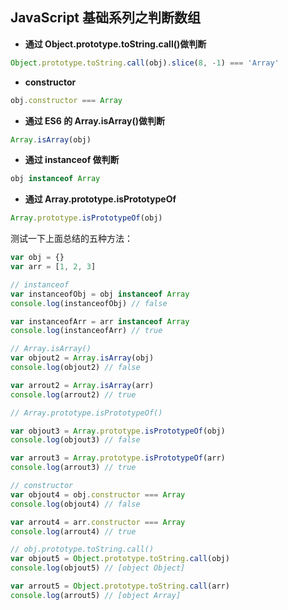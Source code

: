 ## JavaScript 基础系列之判断数组

- **通过 Object.prototype.toString.call()做判断**

```js
Object.prototype.toString.call(obj).slice(8, -1) === 'Array'
```

- **constructor**

```js
obj.constructor === Array
```

- **通过 ES6 的 Array.isArray()做判断**

```js
Array.isArray(obj)
```

- **通过 instanceof 做判断**

```js
obj instanceof Array
```

- **通过 Array.prototype.isPrototypeOf**

```js
Array.prototype.isPrototypeOf(obj)
```

测试一下上面总结的五种方法：

```js
var obj = {}
var arr = [1, 2, 3]

// instanceof
var instanceofObj = obj instanceof Array
console.log(instanceofObj) // false

var instanceofArr = arr instanceof Array
console.log(instanceofArr) // true

// Array.isArray()
var objout2 = Array.isArray(obj)
console.log(objout2) // false

var arrout2 = Array.isArray(arr)
console.log(arrout2) // true

// Array.prototype.isPrototypeOf()

var objout3 = Array.prototype.isPrototypeOf(obj)
console.log(objout3) // false

var arrout3 = Array.prototype.isPrototypeOf(arr)
console.log(arrout3) // true

// constructor
var objout4 = obj.constructor === Array
console.log(objout4) // false

var arrout4 = arr.constructor === Array
console.log(arrout4) // true

// obj.prototype.toString.call()
var objout5 = Object.prototype.toString.call(obj)
console.log(objout5) // [object Object]

var arrout5 = Object.prototype.toString.call(arr)
console.log(arrout5) // [object Array]
```
